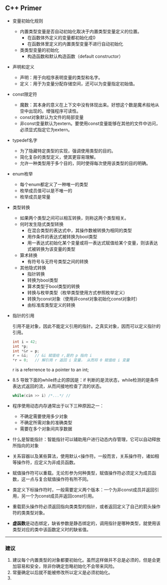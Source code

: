 ## C++ Primer

* 变量初始化规则

  * 内置类型变量是否自动初始化取决于内置类型变量定义的位置。
    * 在函数体外定义的变量都初始化成0
    * 在函数体里定义的内置类型变量不进行自动初始化
  * 类类型变量的初始化
    * 构造函数和默认构造函数（default constructor）

* 声明和定义

  * 声明：用于向程序表明变量的类型和名字。
  * 定义：用于为变量分配存储空间，还可以为变量指定初始值。

* const限定符

  * 魔数：其本身的意义在上下文中没有体现出来。好想这个数是魔术般地从空中出现的。增强程序可读性。
  * const对象默认为文件的局部变量
  * 非const变量默认为extern。要使用const变量能够在其他的文件中访问，必须显式指定它为extern。

* typedef名字

  * 为了隐藏特定类型的实现，强调使用类型的目的。
  * 简化复杂的类型定义，使其更容易理解。
  * 允许一种类型用于多个目的，同时使得每次使用该类型的目的明确。

* enum枚举

  * 每个enum都定义了一种唯一的类型
  * 枚举成员值可以是不唯一的
  * 枚举成员是常量

* 类型转换

  * 如果两个类型之间可以相互转换，则称这两个类型相关。
  * 何时发生隐式类型转换
    * 在混合类型的表达式中，其操作数被转换为相同的类型
    * 用作条件的表达式被转换为bool类型
    * 用一表达式初始化某个变量或将一表达式赋值给某个变量，则该表达式被转换为该变量的类型
  * 算术转换
    * 有符号与无符号类型之间的转换
  * 其他隐式转换
    * 指针转换
    * 转换为bool类型
    * 算术类型于bool类型的转换
    * 转换与枚举类型（枚举类型使用方式参照枚举定义）
    * 转换为const对象（使用非const对象初始化const对象时）
    * 由标准库类型定义的转换

* 指针的引用

  引用不是对象，因此不能定义引用的指针。之真实对象，因而可以定义指针的引用。

  ```c++
  int i = 42;
  int *p;
  int *&r = p;
  r = &i;	// &i 赋值给 r,是的 p 指向 i
  *r = 0;	// 解引用 r 返回 i 变量， 从而将 0 赋值给 i 变量
  ```

   r is a referrence to a pointer to an int;

* 8.5 导致下面的while终止的原因是：if 判断的是流状态，while检测的是条件表达式返回的流，从而间接地检查了流的状态。

  ```C++
  while(cin >> i) /*...*/ //
  ```

* 程序使用动态内存通常出于以下三种原因之一：

  * 不确定需要使用多少对象
  * 不确定所需对象的准确类型
  * 需要在多个对象间共享数据

* 什么是智能指针：智能指针可以辅助用户进行动态内存管理，它可以自动释放所指向的对象

* 关系容器以及某些算法，使用默认<操作符。一般而言，关系操作符，诸如相等操作符，应定义为非成员函数。

* 赋值操作符可以重载。无论形参为何种类型，赋值操作符必须定义为成员函数，这一点与复合赋值操作符有所不同。

* 类定义下标操作符时，一般需要定义两个版本：一个为非const成员并返回引用，另一个为const成员并返回const引用。

* 重载箭头操作符必须返回指向类类型的指针，或者返回定义了自己的箭头操作符的类类型对象。

* **虚函数**是动态绑定，缺省参数是静态绑定的，调用指针是哪种类型，就使用该类型对应的类中该函数定义时的缺省值。

---

### 建议

1. 建议每个内置类型的对象都要初始化。虽然这样做并不总是必须的，但是会更加容易和安全，除非你确定忽略初始化不会带来风险。
2. 常量确定以后就不能被修改所以定义是必须初始化。
3. 